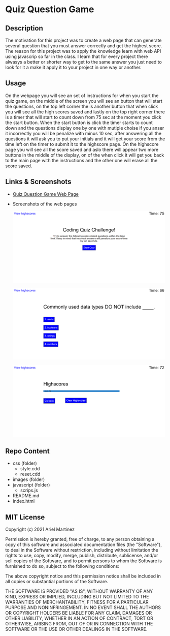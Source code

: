 # Quiz Question Game

## Description

The motivation for this project was to create a web page that can generate several question that you must answer correctly and get the highest score. The reason for this project was to apply the knowledge learn with web API using javascrip so far in the class. I learn that for every project there alwasys a better or shorter way to get to the same answer you just need to look for it a make it apply it to your project in one way or another. 

## Usage

On the webpage you will see an set of instructions for when you start the quiz game, on the middle of the screen you will see an button that will start the questions, on the top left corner the is another button that when click you will see all the high scores saved and lastly on the top right corner there is a timer that will start to count down from 75 sec at the moment you click the start button. When the start button is click the timer starts to count down and the questions display one by one with mutiple choise if you anser it incorrectly you will be penalize with minus 10 sec, after answering all the questions it will ask you to put your initials and it will get your score from the time left on the timer to submit it to the highscore page. On the highscore page you will see all the score saved and aslo there will appear two more buttons in the middle of the display, on of the when click it will get you back to the main page with the instructions and the other one will erase all the score saved.

## Links & Screenshots
 * [Quiz Question Game Web Page](https://arielo5.github.io/Quiz_Question_Game/)

 * Screenshots of the web pages

    ![Screenshot of the instructions web page](./assets/images/Quiz_Game_1.png)

    ![Screenshot of the questions web page](./assets/images/Quiz_Game_2.png)

    ![Screenshot of the highscore web page](./assets/images/Quiz_Game_3.png)

 ## Repo Content
* css (folder)
    * style.cdd
    * reset.cdd
* images (folder)
* javascript (folder)
    * scrips.js 
* README.md
* index.html

## MIT License

Copyright (c) 2021 Ariel Martinez 

Permission is hereby granted, free of charge, to any person obtaining a copy
of this software and associated documentation files (the "Software"), to deal
in the Software without restriction, including without limitation the rights
to use, copy, modify, merge, publish, distribute, sublicense, and/or sell
copies of the Software, and to permit persons to whom the Software is
furnished to do so, subject to the following conditions:

The above copyright notice and this permission notice shall be included in all
copies or substantial portions of the Software.

THE SOFTWARE IS PROVIDED "AS IS", WITHOUT WARRANTY OF ANY KIND, EXPRESS OR
IMPLIED, INCLUDING BUT NOT LIMITED TO THE WARRANTIES OF MERCHANTABILITY,
FITNESS FOR A PARTICULAR PURPOSE AND NONINFRINGEMENT. IN NO EVENT SHALL THE
AUTHORS OR COPYRIGHT HOLDERS BE LIABLE FOR ANY CLAIM, DAMAGES OR OTHER
LIABILITY, WHETHER IN AN ACTION OF CONTRACT, TORT OR OTHERWISE, ARISING FROM,
OUT OF OR IN CONNECTION WITH THE SOFTWARE OR THE USE OR OTHER DEALINGS IN THE
SOFTWARE.

